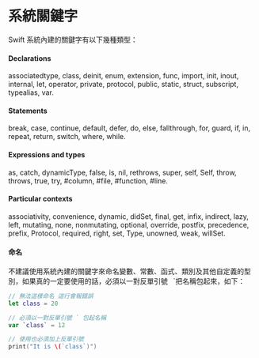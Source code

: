 # 系統關鍵字

Swift 系統內建的關鍵字有以下幾種類型：

#### Declarations

associatedtype, class, deinit, enum, extension, func, import, init, inout, internal, let, operator, private, protocol, public, static, struct, subscript, typealias, var.

#### Statements

break, case, continue, default, defer, do, else, fallthrough, for, guard, if, in, repeat, return, switch, where, while.

#### Expressions and types

as, catch, dynamicType, false, is, nil, rethrows, super, self, Self, throw, throws, true, try, #column, #file, #function, #line.

#### Particular contexts

associativity, convenience, dynamic, didSet, final, get, infix, indirect, lazy, left, mutating, none, nonmutating, optional, override, postfix, precedence, prefix, Protocol, required, right, set, Type, unowned, weak, willSet.


#### 命名

不建議使用系統內建的關鍵字來命名變數、常數、函式、類別及其他自定義的型別，如果真的一定要使用的話，必須以一對反單引號` ` `把名稱包起來，如下：

```swift
// 無法這樣命名 這行會報錯誤
let class = 20

// 必須以一對反單引號 ` 包起名稱
var `class` = 12

// 使用也必須加上反單引號
print("It is \(`class`)")

```


